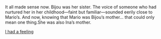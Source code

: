 <!-- title: Mother? -->

It all made sense now. Bijou was her sister. The voice of someone who had nurtured her in her childhood—faint but familiar—sounded eerily close to Mario’s. And now, knowing that Mario was Bijou’s mother… that could only mean one thing.She was also Ina’s mother.


[I had a feeling](#embed:https://www.youtube.com/live/NdWqpuyH0Zg?feature=shared&t=923)
